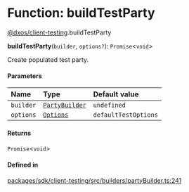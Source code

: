# Function: buildTestParty

[@dxos/client-testing](../modules/dxos_client_testing.md).buildTestParty

**buildTestParty**(`builder`, `options?`): `Promise`<`void`\>

Create populated test party.

#### Parameters

| Name | Type | Default value |
| :------ | :------ | :------ |
| `builder` | [`PartyBuilder`](../classes/dxos_client_testing.PartyBuilder.md) | `undefined` |
| `options` | [`Options`](../types/dxos_client_testing.Options.md) | `defaultTestOptions` |

#### Returns

`Promise`<`void`\>

#### Defined in

[packages/sdk/client-testing/src/builders/partyBuilder.ts:241](https://github.com/dxos/dxos/blob/db8188dae/packages/sdk/client-testing/src/builders/partyBuilder.ts#L241)
